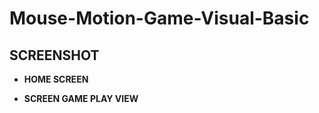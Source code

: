 # Mouse-Motion-Game-Visual-Basic
## SCREENSHOT
* <b>HOME SCREEN</b>
  <p align="center>
    <img src="https://raw.githubusercontent.com/ilhamyoga/Mouse-Motion-Game-Visual-Basic/master/screenshot/Home.png" width=600 align="center"/>
  </p>
* <b>SCREEN GAME PLAY VIEW</b>
  <p align="center>
    <img src="https://raw.githubusercontent.com/ilhamyoga/Mouse-Motion-Game-Visual-Basic/master/screenshot/Level%201.png" width=600 align="center"/>
  </p>
